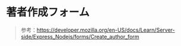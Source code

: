 # 著者作成フォーム

> 参考：https://developer.mozilla.org/en-US/docs/Learn/Server-side/Express_Nodejs/forms/Create_author_form
